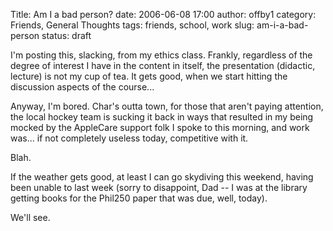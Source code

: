 Title: Am I a bad person?
date: 2006-06-08 17:00
author: offby1
category: Friends, General Thoughts
tags: friends, school, work
slug: am-i-a-bad-person
status: draft

I'm posting this, slacking, from my ethics class. Frankly, regardless of the degree of interest I have in the content in itself, the presentation (didactic, lecture) is not my cup of tea. It gets good, when we start hitting the discussion aspects of the course\...

Anyway, I'm bored. Char's outta town, for those that aren't paying attention, the local hockey team is sucking it back in ways that resulted in my being mocked by the AppleCare support folk I spoke to this morning, and work was\... if not completely useless today, competitive with it.

Blah.

If the weather gets good, at least I can go skydiving this weekend, having been unable to last week (sorry to disappoint, Dad -- I was at the library getting books for the Phil250 paper that was due, well, today).

We'll see.
